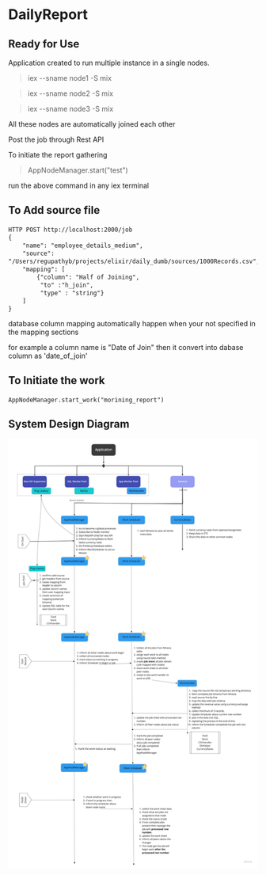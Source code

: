 # DailyReport

## Ready for Use

Application created to run multiple instance in a single nodes.

> iex --sname node1 -S mix

> iex --sname node2 -S mix

> iex --sname node3 -S mix

All these nodes are automatically joined each other 

Post the job through Rest API 

To initiate the report gathering 

> AppNodeManager.start("test")

run the above command in any iex terminal




## To Add source file 
````
HTTP POST http://localhost:2000/job
{
    "name": "employee_details_medium",
    "source": "/Users/regupathyb/projects/elixir/daily_dumb/sources/1000Records.csv",
    "mapping": [
        {"column": "Half of Joining",
         "to" :"h_join",
         "type" : "string"}
    ]
}

````
database column mapping automatically happen when your not specified in the mapping sections

for example a column name is "Date of Join" then it convert into dabase column as 'date_of_join'


## To Initiate the work 

```
AppNodeManager.start_work("morining_report")
```

## System Design Diagram 
![system design](priv/Daily%20Report%20-%20Daily%20Report%20Design%20diagram.jpg)
